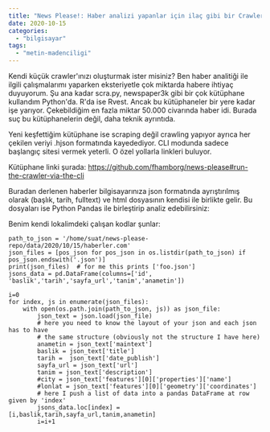 ```yaml
---
title: "News Please!: Haber analizi yapanlar için ilaç gibi bir Crawler"
date: 2020-10-15
categories: 
  - "bilgisayar"
tags: 
  - "metin-madenciligi"
---
```


Kendi küçük crawler'ınızı oluşturmak ister misiniz? Ben haber analitiği ile ilgili çalışmalarımı yaparken eksteriyetle çok miktarda habere ihtiyaç duyuyorum. Şu ana kadar scra.py, newspaper3k gibi bir çok kütüphane kullandım Python'da. R'da ise Rvest. Ancak bu kütüphaneler bir yere kadar işe yarıyor. Çekebildiğim en fazla miktar 50.000 civarında haber idi. Burada suç bu kütüphanelerin değil, daha teknik ayrıntıda.

Yeni keşfettiğim kütüphane ise scraping değil crawling yapıyor ayrıca her çekilen veriyi .hjson formatında kayedediyor. CLI modunda sadece başlangıç sitesi vermek yeterli. O özel yollarla linkleri buluyor.

Kütüphane linki şurada: https://github.com/fhamborg/news-please#run-the-crawler-via-the-cli

Buradan derlenen haberler bilgisayarınıza json formatında ayrıştırılmış olarak (başlık, tarih, fulltext) ve html dosyasının kendisi ile birlikte gelir. Bu dosyaları ise Python Pandas ile birleştirip analiz edebilirsiniz:

Benim kendi lokalimdeki çalışan kodlar şunlar:

```
path_to_json = '/home/suat/news-please-repo/data/2020/10/15/haberler.com'
json_files = [pos_json for pos_json in os.listdir(path_to_json) if pos_json.endswith('.json')]
print(json_files)  # for me this prints ['foo.json']
jsons_data = pd.DataFrame(columns=['id', 'baslik','tarih','sayfa_url','tanim','anametin'])

i=0
for index, js in enumerate(json_files):
    with open(os.path.join(path_to_json, js)) as json_file:
        json_text = json.load(json_file)
        # here you need to know the layout of your json and each json has to have
        # the same structure (obviously not the structure I have here)
        anametin = json_text['maintext']
        baslik = json_text['title']
        tarih =  json_text['date_publish']
        sayfa_url = json_text['url']
        tanim = json_text['description']
        #city = json_text['features'][0]['properties']['name']
        #lonlat = json_text['features'][0]['geometry']['coordinates']
        # here I push a list of data into a pandas DataFrame at row given by 'index'
        jsons_data.loc[index] = [i,baslik,tarih,sayfa_url,tanim,anametin]
        i=i+1
```
